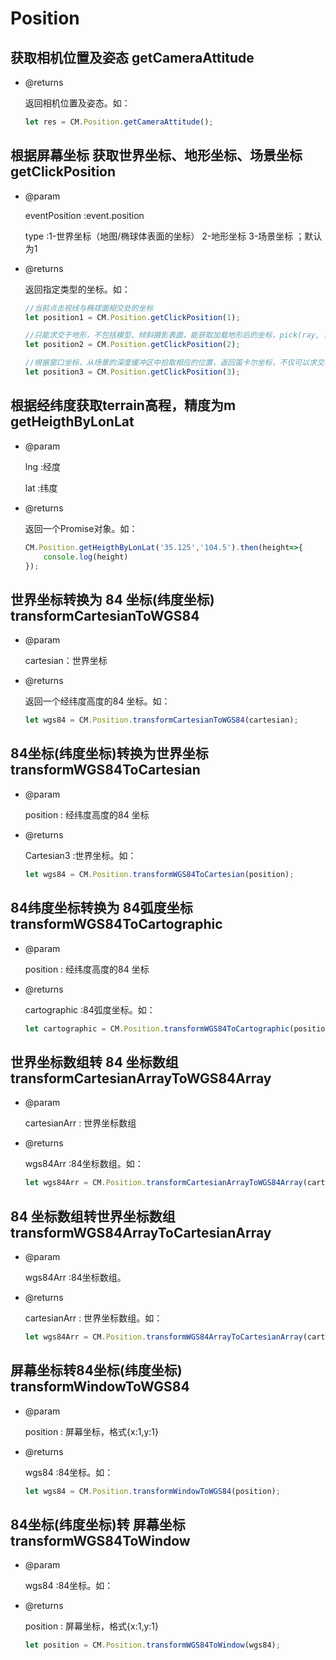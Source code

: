 # Position

## 获取相机位置及姿态 getCameraAttitude

- @returns

  返回相机位置及姿态。如：

  ```js
  let res = CM.Position.getCameraAttitude();
  ```

## 根据屏幕坐标 获取世界坐标、地形坐标、场景坐标 getClickPosition

- @param

  eventPosition :event.position

  type :1-世界坐标（地图/椭球体表面的坐标） 2-地形坐标 3-场景坐标 ；默认为1

- @returns

  返回指定类型的坐标。如：

  ```js
  //当前点击视线与椭球面相交处的坐标
  let position1 = CM.Position.getClickPosition(1);

  //只能求交于地形，不包括模型、倾斜摄影表面，能获取加载地形后的坐标，pick(ray, scene, result) → Cartesian3|undefined
  let position2 = CM.Position.getClickPosition(2);

  //根据窗口坐标，从场景的深度缓冲区中拾取相应的位置，返回笛卡尔坐标，不仅可以求交地形，还可以求交除地形以外其他所有写深度的物体。pickPosition(windowPosition, result) → Cartesian3
  let position3 = CM.Position.getClickPosition(3);
  ```

## 根据经纬度获取terrain高程，精度为m getHeigthByLonLat

- @param

  lng :经度

  lat :纬度

- @returns

  返回一个Promise对象。如：

  ```js
  CM.Position.getHeigthByLonLat('35.125','104.5').then(height=>{
      console.log(height)
  });
  ```

## 世界坐标转换为 84 坐标(纬度坐标) transformCartesianToWGS84

- @param

  cartesian：世界坐标

- @returns

  返回一个经纬度高度的84 坐标。如：

  ```js
  let wgs84 = CM.Position.transformCartesianToWGS84(cartesian);
  ```
	
## 84坐标(纬度坐标)转换为世界坐标 transformWGS84ToCartesian

- @param

  position : 经纬度高度的84 坐标

- @returns

  Cartesian3 :世界坐标。如：

  ```js
  let wgs84 = CM.Position.transformWGS84ToCartesian(position);
  ```

## 84纬度坐标转换为 84弧度坐标 transformWGS84ToCartographic

- @param

  position : 经纬度高度的84 坐标

- @returns

  cartographic :84弧度坐标。如：

  ```js
  let cartographic = CM.Position.transformWGS84ToCartographic(position);
  ```

	
## 世界坐标数组转 84 坐标数组 transformCartesianArrayToWGS84Array

- @param

  cartesianArr : 世界坐标数组

- @returns

  wgs84Arr :84坐标数组。如：

  ```js
  let wgs84Arr = CM.Position.transformCartesianArrayToWGS84Array(cartesianArr);
  ```

	
## 84 坐标数组转世界坐标数组 transformWGS84ArrayToCartesianArray

- @param

  wgs84Arr :84坐标数组。

- @returns

  cartesianArr : 世界坐标数组。如：

  ```js
  let wgs84Arr = CM.Position.transformWGS84ArrayToCartesianArray(cartesianArr);
  ```

		
## 屏幕坐标转84坐标(纬度坐标) transformWindowToWGS84

- @param

  position : 屏幕坐标，格式{x:1,y:1}

- @returns

  wgs84 :84坐标。如：

  ```js
  let wgs84 = CM.Position.transformWindowToWGS84(position);
  ```

			
## 84坐标(纬度坐标)转 屏幕坐标 transformWGS84ToWindow

- @param

  wgs84 :84坐标。如：

- @returns

	position : 屏幕坐标，格式{x:1,y:1}

  ```js
  let position = CM.Position.transformWGS84ToWindow(wgs84);
  ```